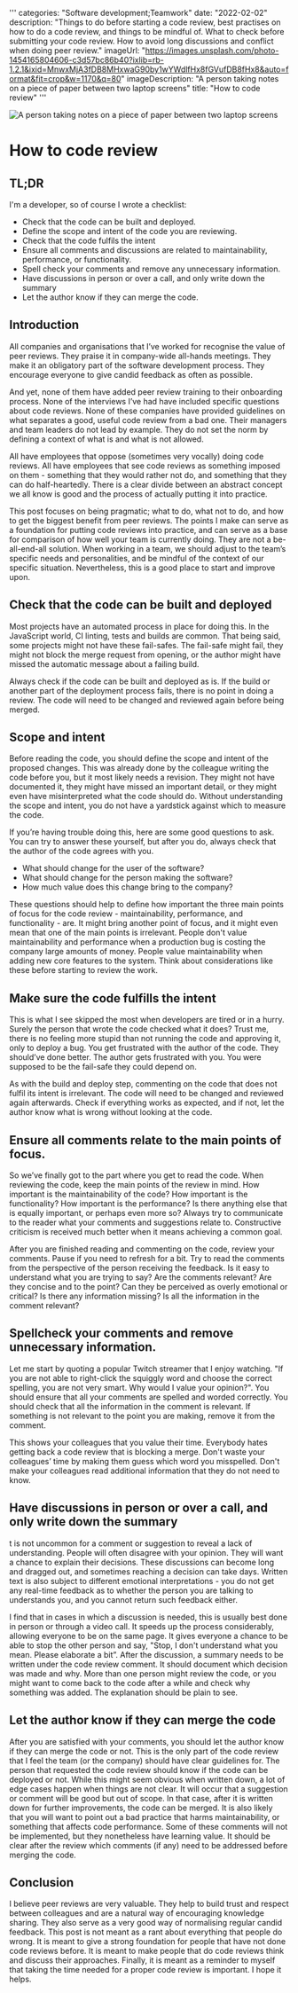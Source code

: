 '''
categories: "Software development;Teamwork"
date: "2022-02-02"
description: "Things to do before starting a code review, best practises on how to do a code review, and things to be mindful of. What to check before submitting your code review. How to avoid long discussions and conflict when doing peer review."
imageUrl: "https://images.unsplash.com/photo-1454165804606-c3d57bc86b40?ixlib=rb-1.2.1&ixid=MnwxMjA3fDB8MHxwaG90by1wYWdlfHx8fGVufDB8fHx8&auto=format&fit=crop&w=1170&q=80"
imageDescription: "A person taking notes on a piece of paper between two laptop screens"
title: "How to code review"
'''

![A person taking notes on a piece of paper between two laptop screens](https://images.unsplash.com/photo-1454165804606-c3d57bc86b40?ixlib=rb-1.2.1&ixid=MnwxMjA3fDB8MHxwaG90by1wYWdlfHx8fGVufDB8fHx8&auto=format&fit=crop&w=1170&q=80)

# How to code review

## TL;DR

I'm a developer, so of course I wrote a checklist:

- Check that the code can be built and deployed.
- Define the scope and intent of the code you are reviewing.
- Check that the code fulfils the intent
- Ensure all comments and discussions are related to maintainability, performance, or functionality.
- Spell check your comments and remove any unnecessary information.
- Have discussions in person or over a call, and only write down the summary
- Let the author know if they can merge the code.

## Introduction

All companies and organisations that I’ve worked for recognise the value of peer reviews. They praise it in company-wide all-hands meetings. They make it an obligatory part of the software development process. They encourage everyone to give candid feedback as often as possible.

And yet, none of them have added peer review training to their onboarding process. None of the interviews I’ve had have included specific questions about code reviews. None of these companies have provided guidelines on what separates a good, useful code review from a bad one. Their managers and team leaders do not lead by example. They do not set the norm by defining a context of what is and what is not allowed.

All have employees that oppose (sometimes very vocally) doing code reviews. All have employees that see code reviews as something imposed on them - something that they would rather not do, and something that they can do half-heartedly. There is a clear divide between an abstract concept we all know is good and the process of actually putting it into practice.

This post focuses on being pragmatic; what to do, what not to do, and how to get the biggest benefit from peer reviews. The points I make can serve as a foundation for putting code reviews into practice, and can serve as a base for comparison of how well your team is currently doing. They are not a be-all-end-all solution. When working in a team, we should adjust to the team’s specific needs and personalities, and be mindful of the context of our specific situation. Nevertheless, this is a good place to start and improve upon.

## Check that the code can be built and deployed

Most projects have an automated process in place for doing this. In the JavaScript world, CI linting, tests and builds are common. That being said, some projects might not have these fail-safes. The fail-safe might fail, they might not block the merge request from opening, or the author might have missed the automatic message about a failing build.

Always check if the code can be built and deployed as is. If the build or another part of the deployment process fails, there is no point in doing a review. The code will need to be changed and reviewed again before being merged.

## Scope and intent

Before reading the code, you should define the scope and intent of the proposed changes. This was already done by the colleague writing the code before you, but it most likely needs a revision. They might not have documented it, they might have missed an important detail, or they might even have misinterpreted what the code should do. Without understanding the scope and intent, you do not have a yardstick against which to measure the code.

If you’re having trouble doing this, here are some good questions to ask. You can try to answer these yourself, but after you do, always check that the author of the code agrees with you.

- What should change for the user of the software?
- What should change for the person making the software?
- How much value does this change bring to the company?

These questions should help to define how important the three main points of focus for the code review - maintainability, performance, and functionality - are. It might bring another point of focus, and it might even mean that one of the main points is irrelevant. People don't value maintainability and performance when a production bug is costing the company large amounts of money. People value maintainability when adding new core features to the system. Think about considerations like these before starting to review the work.

## Make sure the code fulfills the intent

This is what I see skipped the most when developers are tired or in a hurry. Surely the person that wrote the code checked what it does? Trust me, there is no feeling more stupid than not running the code and approving it, only to deploy a bug. You get frustrated with the author of the code. They should’ve done better. The author gets frustrated with you. You were supposed to be the fail-safe they could depend on.

As with the build and deploy step, commenting on the code that does not fulfil its intent is irrelevant. The code will need to be changed and reviewed again afterwards. Check if everything works as expected, and if not, let the author know what is wrong without looking at the code.

## Ensure all comments relate to the main points of focus.

So we’ve finally got to the part where you get to read the code. When reviewing the code, keep the main points of the review in mind. How important is the maintainability of the code? How important is the functionality? How important is the performance? Is there anything else that is equally important, or perhaps even more so? Always try to communicate to the reader what your comments and suggestions relate to. Constructive criticism is received much better when it means achieving a common goal.

After you are finished reading and commenting on the code, review your comments. Pause if you need to refresh for a bit. Try to read the comments from the perspective of the person receiving the feedback. Is it easy to understand what you are trying to say? Are the comments relevant? Are they concise and to the point? Can they be perceived as overly emotional or critical? Is there any information missing? Is all the information in the comment relevant?

## Spellcheck your comments and remove unnecessary information.

Let me start by quoting a popular Twitch streamer that I enjoy watching. "If you are not able to right-click the squiggly word and choose the correct spelling, you are not very smart. Why would I value your opinion?". You should ensure that all your comments are spelled and worded correctly. You should check that all the information in the comment is relevant. If something is not relevant to the point you are making, remove it from the comment.

This shows your colleagues that you value their time. Everybody hates getting back a code review that is blocking a merge. Don't waste your colleagues’ time by making them guess which word you misspelled. Don't make your colleagues read additional information that they do not need to know.

## Have discussions in person or over a call, and only write down the summary

t is not uncommon for a comment or suggestion to reveal a lack of understanding. People will often disagree with your opinion. They will want a chance to explain their decisions. These discussions can become long and dragged out, and sometimes reaching a decision can take days. Written text is also subject to different emotional interpretations - you do not get any real-time feedback as to whether the person you are talking to understands you, and you cannot return such feedback either.

I find that in cases in which a discussion is needed, this is usually best done in person or through a video call. It speeds up the process considerably, allowing everyone to be on the same page. It gives everyone a chance to be able to stop the other person and say, "Stop, I don't understand what you mean. Please elaborate a bit”. After the discussion, a summary needs to be written under the code review comment. It should document which decision was made and why. More than one person might review the code, or you might want to come back to the code after a while and check why something was added. The explanation should be plain to see.

## Let the author know if they can merge the code

After you are satisfied with your comments, you should let the author know if they can merge the code or not. This is the only part of the code review that I feel the team (or the company) should have clear guidelines for. The person that requested the code review should know if the code can be deployed or not. While this might seem obvious when written down, a lot of edge cases happen when things are not clear. It will occur that a suggestion or comment will be good but out of scope. In that case, after it is written down for further improvements, the code can be merged. It is also likely that you will want to point out a bad practice that harms maintainability, or something that affects code performance. Some of these comments will not be implemented, but they nonetheless have learning value. It should be clear after the review which comments (if any) need to be addressed before merging the code.

## Conclusion

I believe peer reviews are very valuable. They help to build trust and respect between colleagues and are a natural way of encouraging knowledge sharing. They also serve as a very good way of normalising regular candid feedback. This post is not meant as a rant about everything that people do wrong. It is meant to give a strong foundation for people that have not done code reviews before. It is meant to make people that do code reviews think and discuss their approaches. Finally, it is meant as a reminder to myself that taking the time needed for a proper code review is important. I hope it helps.
